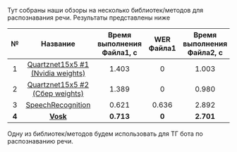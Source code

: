 Тут собраны наши обзоры на несколько библиотек/методов для распознавания речи. Результаты представлены ниже

| №   | Название  |Время выполнения Файла1, с  | WER Файла1 | Время выполнения Файла2, с   | WER Файла2  |
|:---:|:---:      |:---:                       |:---:       |:---:                         |:---:        |
| 1   | [Quartznet15x5 #1 (Nvidia weights)](experiments/nemo_asr.ipynb) | 1.403  | 0  | 1.003   | 0.875       |
| 2   | [Quartznet15x5 #2 (Сбер weights)](experiments/nemo_asr.ipynb)   | 1.389  | 0  | 0.980   | 0.875       |
| 3   | [SpeechRecognition](experiments/speech_recognition.ipynb)  | 0.621  | 0.636  | 2.892   | 0.625   |
| **4**   | [**Vosk**](experiments/vosk_final.ipynb) | **0.713**  | **0**  | **2.701**   | **0.5625**    |

Одну из библиотек/методов будем использовать для ТГ бота по распознаванию речи.
